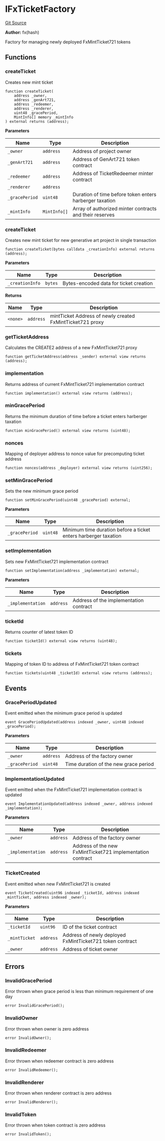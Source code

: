 # IFxTicketFactory
[Git Source](https://github.com/fxhash/fxhash-evm-contracts/blob/941c33e8dcf9e8d32ef010e754110434710b4bd3/src/interfaces/IFxTicketFactory.sol)

**Author:**
fx(hash)

Factory for managing newly deployed FxMintTicket721 tokens


## Functions
### createTicket

Creates new mint ticket


```solidity
function createTicket(
    address _owner,
    address _genArt721,
    address _redeemer,
    address _renderer,
    uint48 _gracePeriod,
    MintInfo[] memory _mintInfo
) external returns (address);
```
**Parameters**

|Name|Type|Description|
|----|----|-----------|
|`_owner`|`address`|Address of project owner|
|`_genArt721`|`address`|Address of GenArt721 token contract|
|`_redeemer`|`address`|Address of TicketRedeemer minter contract|
|`_renderer`|`address`||
|`_gracePeriod`|`uint48`|Duration of time before token enters harberger taxation|
|`_mintInfo`|`MintInfo[]`|Array of authorized minter contracts and their reserves|


### createTicket

Creates new mint ticket for new generative art project in single transaction


```solidity
function createTicket(bytes calldata _creationInfo) external returns (address);
```
**Parameters**

|Name|Type|Description|
|----|----|-----------|
|`_creationInfo`|`bytes`|Bytes-encoded data for ticket creation|

**Returns**

|Name|Type|Description|
|----|----|-----------|
|`<none>`|`address`|mintTicket Address of newly created FxMintTicket721 proxy|


### getTicketAddress

Calculates the CREATE2 address of a new FxMintTicket721 proxy


```solidity
function getTicketAddress(address _sender) external view returns (address);
```

### implementation

Returns address of current FxMintTicket721 implementation contract


```solidity
function implementation() external view returns (address);
```

### minGracePeriod

Returns the minimum duration of time before a ticket enters harberger taxation


```solidity
function minGracePeriod() external view returns (uint48);
```

### nonces

Mapping of deployer address to nonce value for precomputing ticket address


```solidity
function nonces(address _deployer) external view returns (uint256);
```

### setMinGracePeriod

Sets the new minimum grace period


```solidity
function setMinGracePeriod(uint48 _gracePeriod) external;
```
**Parameters**

|Name|Type|Description|
|----|----|-----------|
|`_gracePeriod`|`uint48`|Minimum time duration before a ticket enters harberger taxation|


### setImplementation

Sets new FxMintTicket721 implementation contract


```solidity
function setImplementation(address _implementation) external;
```
**Parameters**

|Name|Type|Description|
|----|----|-----------|
|`_implementation`|`address`|Address of the implementation contract|


### ticketId

Returns counter of latest token ID


```solidity
function ticketId() external view returns (uint48);
```

### tickets

Mapping of token ID to address of FxMintTicket721 token contract


```solidity
function tickets(uint48 _ticketId) external view returns (address);
```

## Events
### GracePeriodUpdated
Event emitted when the minimum grace period is updated


```solidity
event GracePeriodUpdated(address indexed _owner, uint48 indexed _gracePeriod);
```

**Parameters**

|Name|Type|Description|
|----|----|-----------|
|`_owner`|`address`|Address of the factory owner|
|`_gracePeriod`|`uint48`|Time duration of the new grace period|

### ImplementationUpdated
Event emitted when the FxMintTicket721 implementation contract is updated


```solidity
event ImplementationUpdated(address indexed _owner, address indexed _implementation);
```

**Parameters**

|Name|Type|Description|
|----|----|-----------|
|`_owner`|`address`|Address of the factory owner|
|`_implementation`|`address`|Address of the new FxMintTicket721 implementation contract|

### TicketCreated
Event emitted when new FxMintTicket721 is created


```solidity
event TicketCreated(uint96 indexed _ticketId, address indexed _mintTicket, address indexed _owner);
```

**Parameters**

|Name|Type|Description|
|----|----|-----------|
|`_ticketId`|`uint96`|ID of the ticket contract|
|`_mintTicket`|`address`|Address of newly deployed FxMintTicket721 token contract|
|`_owner`|`address`|Address of ticket owner|

## Errors
### InvalidGracePeriod
Error thrown when grace period is less than minimum requirement of one day


```solidity
error InvalidGracePeriod();
```

### InvalidOwner
Error thrown when owner is zero address


```solidity
error InvalidOwner();
```

### InvalidRedeemer
Error thrown when redeemer contract is zero address


```solidity
error InvalidRedeemer();
```

### InvalidRenderer
Error thrown when renderer contract is zero address


```solidity
error InvalidRenderer();
```

### InvalidToken
Error thrown when token contract is zero address


```solidity
error InvalidToken();
```

